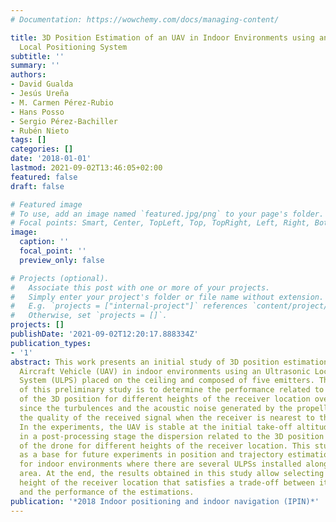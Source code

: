 ```yaml
---
# Documentation: https://wowchemy.com/docs/managing-content/

title: 3D Position Estimation of an UAV in Indoor Environments using an Ultrasonic
  Local Positioning System
subtitle: ''
summary: ''
authors:
- David Gualda
- Jesús Ureña
- M. Carmen Pérez-Rubio
- Hans Posso
- Sergio Pérez-Bachiller
- Rubén Nieto
tags: []
categories: []
date: '2018-01-01'
lastmod: 2021-09-02T13:46:05+02:00
featured: false
draft: false

# Featured image
# To use, add an image named `featured.jpg/png` to your page's folder.
# Focal points: Smart, Center, TopLeft, Top, TopRight, Left, Right, BottomLeft, Bottom, BottomRight.
image:
  caption: ''
  focal_point: ''
  preview_only: false

# Projects (optional).
#   Associate this post with one or more of your projects.
#   Simply enter your project's folder or file name without extension.
#   E.g. `projects = ["internal-project"]` references `content/project/deep-learning/index.md`.
#   Otherwise, set `projects = []`.
projects: []
publishDate: '2021-09-02T12:20:17.888334Z'
publication_types:
- '1'
abstract: This work presents an initial study of 3D position estimation of an Unmanned
  Aircraft Vehicle (UAV) in indoor environments using an Ultrasonic Local Positioning
  System (ULPS) placed on the ceiling and composed of five emitters. The objective
  of this preliminary study is to determine the performance related to the estimation
  of the 3D position for different heights of the receiver location over the drone,
  since the turbulences and the acoustic noise generated by the propellers can degrade
  the quality of the received signal when the receiver is nearest to the drone surface.
  In the experiments, the UAV is stable at the initial take-off altitude to determine
  in a post-processing stage the dispersion related to the 3D position estimation
  of the drone for different heights of the receiver location. This study is presented
  as a base for future experiments in position and trajectory estimations of UAVs
  for indoor environments where there are several ULPSs installed along the localization
  area. At the end, the results obtained in this study allow selecting a suitable
  height of the receiver location that satisfies a trade-off between its position
  and the performance of the estimations.
publication: '*2018 Indoor positioning and indoor navigation (IPIN)*'
---
```

